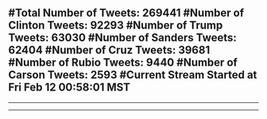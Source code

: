 #Total Number of Tweets: 269441 
#Number of Clinton Tweets: 92293
#Number of Trump Tweets: 63030
#Number of Sanders Tweets: 62404
#Number of Cruz Tweets: 39681
#Number of Rubio Tweets: 9440
#Number of Carson Tweets: 2593
#Current Stream Started at Fri Feb 12 00:58:01 MST
---
---
---
